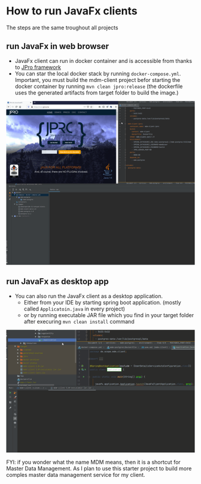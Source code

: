 # How to run JavaFx clients

The steps are the same troughout all projects

## run JavaFx in web browser
* JavaFx client can run in docker container and is accessible from thanks to [JPro framework](https://www.jpro.one/)
* You can star the local docker stack by running ```docker-compose.yml```. Important, you must build the mdm-client project befor starting the docker container by running ```mvn clean jpro:release``` (the dockerfile uses the generated artifacts from target folder to build the image.)

![running dockerized JavaFx client in browser](jpro_dockerized_screenshot.gif)


## run JavaFx as desktop app
* You can also run the JavaFx client as a desktop application. 
    * Either from your IDE by starting spring boot application. (mostly called ```Applicatoin.java``` in every project)
    * or by running executable JAR file which you find in your target folder after execuring ```mvn clean install``` command

![running standalone JavaFx client](executable_jar_screenshot.gif)

FYI: if you wonder what the name MDM means, then it is a shortcut for Master Data Management. As I plan to use this starter project to build more comples master data management service for my client.